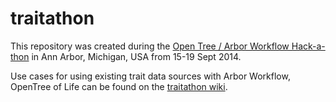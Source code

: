 traitathon
==========
This repository was created during the [Open Tree / Arbor Workflow Hack-a-thon](https://github.com/OpenTreeOfLife/hackathon) in Ann Arbor, Michigan, USA from 15-19 Sept 2014. 

Use cases for using existing trait data sources with Arbor Workflow, OpenTree of Life can be found on the [traitathon wiki](https://github.com/lukejharmon/traitathon/wiki).
